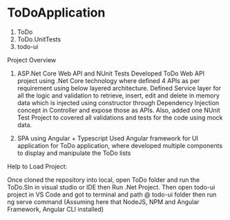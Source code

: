 # ToDoApplication

1. ToDo
2. ToDo.UnitTests
3. todo-ui


Project Overview

1.	ASP.Net Core Web API and NUnit Tests
Developed ToDo Web API project using .Net Core technology where defined 4 APIs as per requirement using below layered architecture.
Defined Service layer for all the logic and validation to retrieve, insert, edit and delete in memory data which is injected using constructor through Dependency Injection concept in Controller and expose those as APIs.
Also, added one NUnit Test Project to covered all validations and tests for the code using mock data.

2.	SPA using Angular + Typescript
Used Angular framework for UI application for ToDo application, where developed multiple components to display and manipulate the ToDo lists


Help to Load Project:

Once cloned the repository into local, open ToDo folder and run the ToDo.Sln in visual studio or IDE then Run .Net Project.
Then open todo-ui project in VS Code and got to terminal and path @ todo-ui folder then run ng serve command 
(Assuming here that NodeJS, NPM and Angular Framework, Angular CLI installed)

